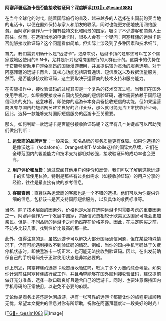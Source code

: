 **阿塞拜疆远游卡是否能接收验证码？深度解读[[TG💪+ @esim1088](https://t.me/s/esim1088)]**

在当今全球化的时代，随着国际旅行的普及，越来越多的人选择在出国前购买当地的电话卡，以便在国外保持与家人和朋友的联系，同时也能更方便地使用网络服务。而阿塞拜疆作为一个拥有独特文化和风景的国家，吸引了不少游客和商务人士前往。然而，在选择当地的电话卡时，很多人会有一个疑问：阿塞拜疆的远游卡是否能够接收验证码？这个问题看似简单，但实际上涉及到了多种因素和技术细节。

首先，我们需要明确什么是“远游卡”。通常来说，远游卡指的是那些可以在多个国家或地区使用的SIM卡，尤其是针对经常跨国旅行的人群设计的。这类卡的优势在于它能够帮助用户避免高昂的国际漫游费用，并且提供较为灵活的服务选项。对于阿塞拜疆的远游卡而言，其核心功能包括语音通话、短信发送以及数据流量服务。然而，是否能够接收验证码，这主要取决于运营商的技术支持和服务能力。

在实际操作中，接收验证码的过程其实是一个复杂的技术交互过程。当我们在国外使用手机时，如果需要接收来自国内服务商的短信验证码，通常需要依赖于国际短信网关的支持。这意味着，即使你的远游卡本身具备接收短信的功能，但如果运营商没有与国内的短信网关建立良好的合作关系，那么就可能无法正常接收验证码。因此，选择一款能够支持国际短信服务的远游卡至关重要。

那么，如何判断一款远游卡是否能够接收验证码呢？这里有几个关键点可以帮助我们做出判断：

1. **运营商的品牌声誉**：一般来说，知名品牌的服务质量更有保障。如果你选择的是像沃达丰（Vodafone）、Orange或者T-Mobile这样的国际大品牌，它们在全球范围内的覆盖能力和技术支持都相对较强，接收验证码的成功率也会更高。

2. **用户评价和反馈**：通过查阅其他用户的评价和反馈，我们可以了解到这款远游卡的实际使用体验。特别是那些有过类似需求（如接收验证码）的用户分享的经验，往往是最直接有效的参考信息。

3. **客服咨询**：直接联系运营商的客服也是一个不错的选择。他们可以为你提供详细的信息，包括该卡是否支持国际短信服务，以及具体的收费标准等。

当然，除了技术层面的因素外，价格也是大家在选购远游卡时需要考虑的重要因素之一。阿塞拜疆作为一个发展中国家，其通信资费相较于欧美发达国家可能会更加亲民。但是，不同品牌的远游卡之间仍然存在价格差异。因此，在决定购买之前，不妨多比较几家，找到性价比最高的那一款。

此外，值得注意的是，虽然远游卡可以解决大部分国际通信问题，但在某些特殊情况下，仍有可能遇到接收不到验证码的情况。例如，当你的国内手机号码处于欠费停机状态时，即使远游卡一切正常，也可能无法接收到验证码。因此，在出发前确保自己的手机号码处于正常使用状态是非常必要的。

综上所述，阿塞拜疆的远游卡能否接收验证码，取决于多个方面的综合考量。如果你计划前往阿塞拜疆旅行或工作，并且希望能够在国外顺利接收验证码，建议提前做好充分准备，选择一款口碑良好且适合自己的远游卡。同时，也要注意保持国内手机号码的正常使用，以避免不必要的麻烦。

无论你是商务出差还是休闲旅游，拥有一张可靠的远游卡都能让你的旅程更加顺畅无忧。希望本文提供的信息对你有所帮助，祝你在阿塞拜疆度过一段美好的时光！

[[TG💪+ @esim1088](https://t.me/s/esim1088) ![Image](https://i.postimg.cc/4NQfJmqS/Snipaste-2025-05-13-00-14-12.png)]